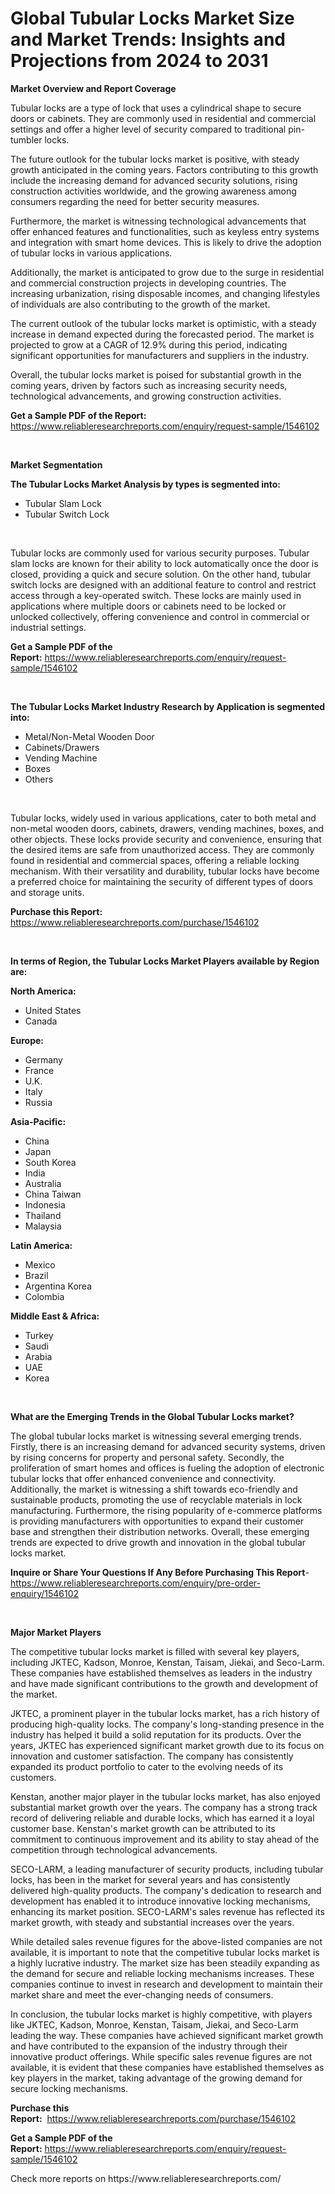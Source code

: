 <p><h1>Global Tubular Locks Market Size and Market Trends: Insights and Projections from 2024 to 2031</h1></p><p><strong>Market Overview and Report Coverage</strong></p>
<p><p>Tubular locks are a type of lock that uses a cylindrical shape to secure doors or cabinets. They are commonly used in residential and commercial settings and offer a higher level of security compared to traditional pin-tumbler locks.</p><p>The future outlook for the tubular locks market is positive, with steady growth anticipated in the coming years. Factors contributing to this growth include the increasing demand for advanced security solutions, rising construction activities worldwide, and the growing awareness among consumers regarding the need for better security measures.</p><p>Furthermore, the market is witnessing technological advancements that offer enhanced features and functionalities, such as keyless entry systems and integration with smart home devices. This is likely to drive the adoption of tubular locks in various applications.</p><p>Additionally, the market is anticipated to grow due to the surge in residential and commercial construction projects in developing countries. The increasing urbanization, rising disposable incomes, and changing lifestyles of individuals are also contributing to the growth of the market.</p><p>The current outlook of the tubular locks market is optimistic, with a steady increase in demand expected during the forecasted period. The market is projected to grow at a CAGR of 12.9% during this period, indicating significant opportunities for manufacturers and suppliers in the industry.</p><p>Overall, the tubular locks market is poised for substantial growth in the coming years, driven by factors such as increasing security needs, technological advancements, and growing construction activities.</p></p>
<p><strong>Get a Sample PDF of the Report:</strong> <a href="https://www.reliableresearchreports.com/enquiry/request-sample/1546102">https://www.reliableresearchreports.com/enquiry/request-sample/1546102</a></p>
<p>&nbsp;</p>
<p><strong>Market Segmentation</strong></p>
<p><strong>The Tubular Locks Market Analysis by types is segmented into:</strong></p>
<p><ul><li>Tubular Slam Lock</li><li>Tubular Switch Lock</li></ul></p>
<p>&nbsp;</p>
<p><p>Tubular locks are commonly used for various security purposes. Tubular slam locks are known for their ability to lock automatically once the door is closed, providing a quick and secure solution. On the other hand, tubular switch locks are designed with an additional feature to control and restrict access through a key-operated switch. These locks are mainly used in applications where multiple doors or cabinets need to be locked or unlocked collectively, offering convenience and control in commercial or industrial settings.</p></p>
<p><strong>Get a Sample PDF of the Report:</strong>&nbsp;<a href="https://www.reliableresearchreports.com/enquiry/request-sample/1546102">https://www.reliableresearchreports.com/enquiry/request-sample/1546102</a></p>
<p>&nbsp;</p>
<p><strong>The Tubular Locks Market Industry Research by Application is segmented into:</strong></p>
<p><ul><li>Metal/Non-Metal Wooden Door</li><li>Cabinets/Drawers</li><li>Vending Machine</li><li>Boxes</li><li>Others</li></ul></p>
<p>&nbsp;</p>
<p><p>Tubular locks, widely used in various applications, cater to both metal and non-metal wooden doors, cabinets, drawers, vending machines, boxes, and other objects. These locks provide security and convenience, ensuring that the desired items are safe from unauthorized access. They are commonly found in residential and commercial spaces, offering a reliable locking mechanism. With their versatility and durability, tubular locks have become a preferred choice for maintaining the security of different types of doors and storage units.</p></p>
<p><strong>Purchase this Report:</strong>&nbsp; <a href="https://www.reliableresearchreports.com/purchase/1546102">https://www.reliableresearchreports.com/purchase/1546102</a></p>
<p>&nbsp;</p>
<p><strong>In terms of Region, the Tubular Locks Market Players available by Region are:</strong></p>
<p>
    <p> <strong> North America: </strong>
        <ul>
            <li>United States</li>
            <li>Canada</li>
        </ul>
        </p> 
    <p> <strong> Europe: </strong>
        <ul>
            <li>Germany</li>
            <li>France</li>
            <li>U.K.</li>
            <li>Italy</li>
            <li>Russia</li>
        </ul>
        </p> 
    <p> <strong> Asia-Pacific: </strong>
        <ul>
            <li>China</li>
            <li>Japan</li>
            <li>South Korea</li>
            <li>India</li>
            <li>Australia</li>
            <li>China Taiwan</li>
            <li>Indonesia</li>
            <li>Thailand</li>
            <li>Malaysia</li>
        </ul>
        </p> 
    <p> <strong> Latin America: </strong>
        <ul>
            <li>Mexico</li>
            <li>Brazil</li>
            <li>Argentina Korea</li>
            <li>Colombia</li>
        </ul>
        </p> 
    <p> <strong> Middle East & Africa: </strong>
        <ul>
            <li>Turkey</li>
            <li>Saudi</li>
            <li>Arabia</li>
            <li>UAE</li>
            <li>Korea</li>
        </ul>
    </p>
    </p>
<p>&nbsp;</p>
<p><strong>What are the Emerging Trends in the Global Tubular Locks market?</strong></p>
<p><p>The global tubular locks market is witnessing several emerging trends. Firstly, there is an increasing demand for advanced security systems, driven by rising concerns for property and personal safety. Secondly, the proliferation of smart homes and offices is fueling the adoption of electronic tubular locks that offer enhanced convenience and connectivity. Additionally, the market is witnessing a shift towards eco-friendly and sustainable products, promoting the use of recyclable materials in lock manufacturing. Furthermore, the rising popularity of e-commerce platforms is providing manufacturers with opportunities to expand their customer base and strengthen their distribution networks. Overall, these emerging trends are expected to drive growth and innovation in the global tubular locks market.</p></p>
<p><strong>Inquire or Share Your Questions If Any Before Purchasing This Report</strong>- <a href="https://www.reliableresearchreports.com/enquiry/pre-order-enquiry/1546102">https://www.reliableresearchreports.com/enquiry/pre-order-enquiry/1546102</a></p>
<p>&nbsp;</p>
<p><strong>Major Market Players</strong></p>
<p><p>The competitive tubular locks market is filled with several key players, including JKTEC, Kadson, Monroe, Kenstan, Taisam, Jiekai, and Seco-Larm. These companies have established themselves as leaders in the industry and have made significant contributions to the growth and development of the market.</p><p>JKTEC, a prominent player in the tubular locks market, has a rich history of producing high-quality locks. The company's long-standing presence in the industry has helped it build a solid reputation for its products. Over the years, JKTEC has experienced significant market growth due to its focus on innovation and customer satisfaction. The company has consistently expanded its product portfolio to cater to the evolving needs of its customers.</p><p>Kenstan, another major player in the tubular locks market, has also enjoyed substantial market growth over the years. The company has a strong track record of delivering reliable and durable locks, which has earned it a loyal customer base. Kenstan's market growth can be attributed to its commitment to continuous improvement and its ability to stay ahead of the competition through technological advancements.</p><p>SECO-LARM, a leading manufacturer of security products, including tubular locks, has been in the market for several years and has consistently delivered high-quality products. The company's dedication to research and development has enabled it to introduce innovative locking mechanisms, enhancing its market position. SECO-LARM's sales revenue has reflected its market growth, with steady and substantial increases over the years.</p><p>While detailed sales revenue figures for the above-listed companies are not available, it is important to note that the competitive tubular locks market is a highly lucrative industry. The market size has been steadily expanding as the demand for secure and reliable locking mechanisms increases. These companies continue to invest in research and development to maintain their market share and meet the ever-changing needs of consumers.</p><p>In conclusion, the tubular locks market is highly competitive, with players like JKTEC, Kadson, Monroe, Kenstan, Taisam, Jiekai, and Seco-Larm leading the way. These companies have achieved significant market growth and have contributed to the expansion of the industry through their innovative product offerings. While specific sales revenue figures are not available, it is evident that these companies have established themselves as key players in the market, taking advantage of the growing demand for secure locking mechanisms.</p></p>
<p><strong>Purchase this Report:</strong>&nbsp;&nbsp;<a href="https://www.reliableresearchreports.com/purchase/1546102">https://www.reliableresearchreports.com/purchase/1546102</a></p>
<p></p>
<p><strong>Get a Sample PDF of the Report:</strong>&nbsp;<a href="https://www.reliableresearchreports.com/enquiry/request-sample/1546102">https://www.reliableresearchreports.com/enquiry/request-sample/1546102</a></p>
<p>Check more reports on https://www.reliableresearchreports.com/</p>